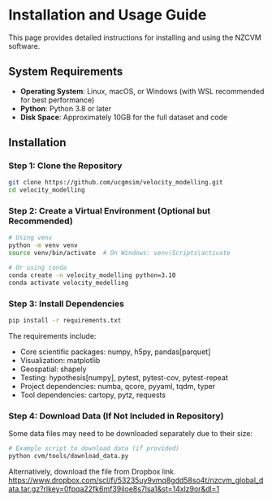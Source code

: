 # Installation and Usage Guide

This page provides detailed instructions for installing and using the NZCVM software.

## System Requirements

- **Operating System**: Linux, macOS, or Windows (with WSL recommended for best performance)
- **Python**: Python 3.8 or later
- **Disk Space**: Approximately 10GB for the full dataset and code

## Installation

### Step 1: Clone the Repository

```bash
git clone https://github.com/ucgmsim/velocity_modelling.git
cd velocity_modelling
```

### Step 2: Create a Virtual Environment (Optional but Recommended)

```bash
# Using venv
python -m venv venv
source venv/bin/activate  # On Windows: venv\Scripts\activate

# Or using conda
conda create -n velocity_modelling python=3.10
conda activate velocity_modelling
```

### Step 3: Install Dependencies

```bash
pip install -r requirements.txt
```

The requirements include:
- Core scientific packages: numpy, h5py, pandas[parquet]
- Visualization: matplotlib
- Geospatial: shapely
- Testing: hypothesis[numpy], pytest, pytest-cov, pytest-repeat
- Project dependencies: numba, qcore, pyyaml, tqdm, typer
- Tool dependencies: cartopy, pytz, requests

### Step 4: Download Data (If Not Included in Repository)

Some data files may need to be downloaded separately due to their size:

```bash
# Example script to download data (if provided)
python cvm/tools/download_data.py
```

Alternatively, download the file from Dropbox link. 
https://www.dropbox.com/scl/fi/53235uy9vmq8gdd58so4t/nzcvm_global_data.tar.gz?rlkey=0fpqa22fk6mf39iloe8s7lsa1&st=14xlz9or&dl=1


